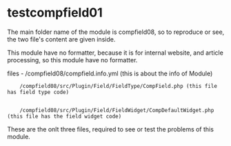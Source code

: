 # testcompfield01
The main folder name of the module is compfield08, so to reproduce or see, the two file's content are given inside.

This module have no formatter, because it is for internal website, and article processing, so this module have no formatter. 


files - /compfield08/compfield.info.yml (this is about the info of Module)


        /compfield08/src/Plugin/Field/FieldType/CompField.php (this file has field type code)
        
        
        /compfield08/src/Plugin/Field/FieldWidget/CompDefaultWidget.php (this file has the field widget code)
        
        
  
  These are the onlt three files, required to see or test the problems of this module. 
